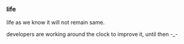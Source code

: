 ### life


life as we know it will not remain same.

developers are working around the clock to improve it, until then -_-
